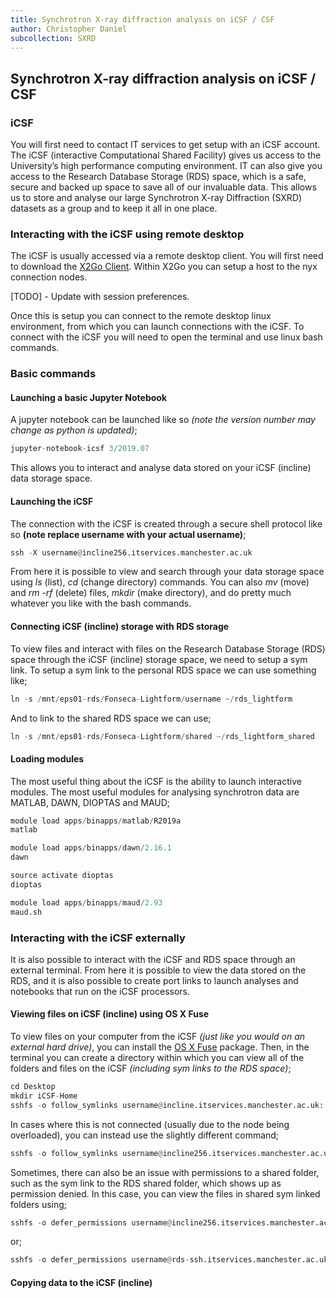 ```yaml
---
title: Synchrotron X-ray diffraction analysis on iCSF / CSF
author: Christopher Daniel
subcollection: SXRD
---
```


## Synchrotron X-ray diffraction analysis on iCSF / CSF

### iCSF

You will first need to contact IT services to get setup with an iCSF account. The iCSF (interactive Computational Shared Facility) gives us access to the University’s high performance computing environment. IT can also give you access to the Research Database Storage (RDS) space, which is a safe, secure and backed up space to save all of our invaluable data. This allows us to store and analyse our large Synchrotron X-ray Diffraction (SXRD) datasets as a group and to keep it all in one place.

### Interacting with the iCSF using remote desktop

The iCSF is usually accessed via a remote desktop client. You will first need to download the [X2Go Client](https://wiki.x2go.org/doku.php/download:start). Within X2Go you can setup a host to the nyx connection nodes.

[TODO] - Update with session preferences.

Once this is setup you can connect to the remote desktop linux environment, from which you can launch connections with the iCSF. To connect with the iCSF you will need to open the terminal and use linux bash commands.

### Basic commands

#### Launching a basic Jupyter Notebook

A jupyter notebook can be launched like so *(note the version number may change as python is updated)*;

```python
jupyter-notebook-icsf 3/2019.07
```

This allows you to interact and analyse data stored on your iCSF (incline) data storage space.

#### Launching the iCSF

The connection with the iCSF is created through a secure shell protocol like so **(note replace username with your actual username)**;

```python
ssh -X username@incline256.itservices.manchester.ac.uk
```

From here it is possible to view and search through your data storage space using *ls* (list), *cd* (change directory) commands. You can also *mv* (move) and *rm -rf* (delete) files, *mkdir* (make directory), and do pretty much whatever you like with the bash commands.

#### Connecting iCSF (incline) storage with RDS storage

To view files and interact with files on the Research Database Storage (RDS) space through the iCSF (incline) storage space, we need to setup a sym link. To setup a sym link to the personal RDS space we can use something like;

```python
ln -s /mnt/eps01-rds/Fonseca-Lightform/username ~/rds_lightform
```

And to link to the shared RDS space we can use;

```python
ln -s /mnt/eps01-rds/Fonseca-Lightform/shared ~/rds_lightform_shared
```

#### Loading modules

The most useful thing about the iCSF is the ability to launch interactive modules. The most useful modules for analysing synchrotron data are MATLAB, DAWN, DIOPTAS and MAUD;

```python
module load apps/binapps/matlab/R2019a
matlab
```

```python
module load apps/binapps/dawn/2.16.1
dawn
```

```python
source activate dioptas
dioptas
```

```python
module load apps/binapps/maud/2.93
maud.sh
```

### Interacting with the iCSF externally

It is also possible to interact with the iCSF and RDS space through an external terminal. From here it is possible to view the data stored on the RDS, and it is also possible to create port links to launch analyses and notebooks that run on the iCSF processors.

#### Viewing files on iCSF (incline) using OS X Fuse

To view files on your computer from the iCSF *(just like you would on an external hard drive)*, you can install the [OS X Fuse](https://osxfuse.github.io) package. Then, in the terminal you can create a directory within which you can view all of the folders and files on the iCSF *(including sym links to the RDS space)*;

```python
cd Desktop
mkdir iCSF-Home
sshfs -o follow_symlinks username@incline.itservices.manchester.ac.uk: iCSF-Home
```

In cases where this is not connected (usually due to the node being overloaded), you can instead use the slightly different command;

```python
sshfs -o follow_symlinks username@incline256.itservices.manchester.ac.uk: iCSF-Home
```

Sometimes, there can also be an issue with permissions to a shared folder, such as the sym link to the RDS shared folder, which shows up as permission denied. In this case, you can view the files in shared sym linked folders using;

```python
sshfs -o defer_permissions username@incline256.itservices.manchester.ac.uk:/mnt/eps01-rds/Fonseca-Lightform RDS
```

or;

```python
sshfs -o defer_permissions username@rds-ssh.itservices.manchester.ac.uk:/mnt/eps01-rds/Fonseca-Lightform RDS
```

#### Copying data to the iCSF (incline) 

